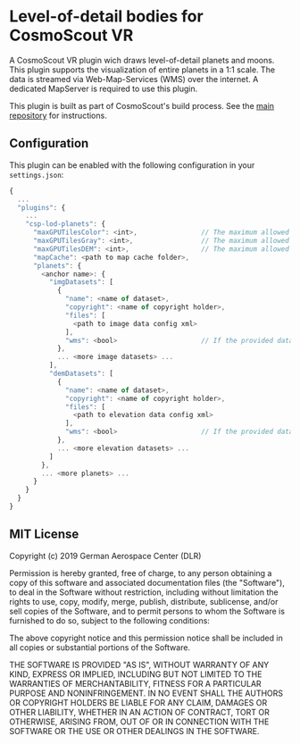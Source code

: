 # Level-of-detail bodies for CosmoScout VR

A CosmoScout VR plugin wich draws level-of-detail planets and moons. This plugin supports the visualization of entire planets in a 1:1 scale. The data is streamed via Web-Map-Services (WMS) over the internet. A dedicated MapServer is required to use this plugin.

This plugin is built as part of CosmoScout's build process. See the [main repository](https://github.com/cosmoscout/cosmoscout-vr) for instructions.

## Configuration

This plugin can be enabled with the following configuration in your `settings.json`:

```javascript
{
  ...
  "plugins": {
    ...
    "csp-lod-planets": {
      "maxGPUTilesColor": <int>,                // The maximum allowed colored tiles.
      "maxGPUTilesGray": <int>,                 // The maximum allowed gray tiles.
      "maxGPUTilesDEM": <int>,                  // The maximum allowed elevation tiles.
      "mapCache": <path to map cache folder>,
      "planets": {
        <anchor name>: {
          "imgDatasets": [
            {
              "name": <name of dataset>,
              "copyright": <name of copyright holder>,
              "files": [
                <path to image data config xml>
              ],
              "wms": <bool>                     // If the provided data is a web map service.
            },
            ... <more image datasets> ...
          ],
          "demDatasets": [
            {
              "name": <name of dataset>,
              "copyright": <name of copyright holder>,
              "files": [
                <path to elevation data config xml>
              ],
              "wms": <bool>                     // If the provided data is a web map service.
            },
            ... <more elevation datasets> ...
          ]
        },
        ... <more planets> ...
      }
    }
  }
}
```

## MIT License

Copyright (c) 2019 German Aerospace Center (DLR)

Permission is hereby granted, free of charge, to any person obtaining a copy
of this software and associated documentation files (the "Software"), to deal
in the Software without restriction, including without limitation the rights
to use, copy, modify, merge, publish, distribute, sublicense, and/or sell
copies of the Software, and to permit persons to whom the Software is
furnished to do so, subject to the following conditions:

The above copyright notice and this permission notice shall be included in all
copies or substantial portions of the Software.

THE SOFTWARE IS PROVIDED "AS IS", WITHOUT WARRANTY OF ANY KIND, EXPRESS OR
IMPLIED, INCLUDING BUT NOT LIMITED TO THE WARRANTIES OF MERCHANTABILITY,
FITNESS FOR A PARTICULAR PURPOSE AND NONINFRINGEMENT. IN NO EVENT SHALL THE
AUTHORS OR COPYRIGHT HOLDERS BE LIABLE FOR ANY CLAIM, DAMAGES OR OTHER
LIABILITY, WHETHER IN AN ACTION OF CONTRACT, TORT OR OTHERWISE, ARISING FROM,
OUT OF OR IN CONNECTION WITH THE SOFTWARE OR THE USE OR OTHER DEALINGS IN THE
SOFTWARE.
